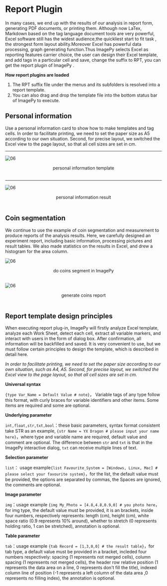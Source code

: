 #  Report Plugin

In many cases, we end up with the results of our analysis in report form, generating PDF documents, or printing them. Although now LaTex, Markdown  based on the tag language document tools are very powerful, Excel software still has the widest audience,the quickliest start to fit task , the strongest form layout ability.Moreover Excel has powerful data processing, graph generating function.Thus ImagePy selects Excel as reporting features carrier choice, the user can design their Excel template, and add tags in a particular cell and save, change the suffix to RPT, you can get the report plugin of ImagePy .



**How report plugins are loaded**

1. The RPT suffix file under the menus and its subfolders is resolved into a report template.
2. You can also drag and drop the template file into the bottom status bar of ImagePy to execute.


## Personal information

Use a personal information card to show how to make templates and tag cells. In order to facilitate printing, we need to set the paper size as A5 according to our own situation. Second, for precise layout, we switched the Excel view to the page layout, so that all cell sizes are set in cm.

---

![06](http://idoc.imagepy.org/demoplugin/33.png)

<div align=center>personal information template</div><br>

---

![06](http://idoc.imagepy.org/demoplugin/34.png)

<div align=center>personal information result</div><br>

## Coin segmentation

We continue to use the example of coin segmentation and measurement to produce reports of the analysis results. Here, we carefully designed an experiment report, including basic information, processing pictures and result tables. We also made statistics on the results in Excel, and drew a histogram for the area column.

![06](http://idoc.imagepy.org/demoplugin/37.png)

<div align=center>do coins segment in ImagePy</div><br>

![06](http://idoc.imagepy.org/demoplugin/38.png)

<div align=center>generate coins report</div><br>

## Report template design principles

When executing report plug-in, ImagePy will firstly analyze Excel template, analyze each Work Sheet, detect each cell, extract all variable markers, and interact with users in the form of dialog box. After confirmation, all information will be backfilled and saved. It is very convenient to use, but we must follow certain principles to design the template, which is described in detail here.



*In order to facilitate printing, we need to set the paper size according to our own situation, such as A4, A5. Second, for precise layout, we switched the Excel view to the page layout, so that all cell sizes are set in cm.*



**Universal syntax**

`{type Var_Name = Default Value # note}`， Variable tags of any type follow this format, with curly braces for variable identifiers and other items. Some items are required and some are optional.

**Underlying parameter**

`int,float,str,txt,bool`：these basic parameters, syntax format consistent take STR as an example, `{str Name = YX Dragon # please input your name here}`，where type and variable name are required, default value and comment are optional. The difference between `str` and `txt` is that in the ImagePy interactive dialog, `txt` can receive multiple lines of text.

**Selection parameter**

`list`： usage example`{list Favourite_System = [Windows, Linux, Mac] # please select your favourite system}`，for the list, the default value must be provided, the options are separated by commas, the Spaces are ignored, the comments are optional.

**Image parameter**

`img`：usage example `{img My_Photo = [4.8,4.8,0.9,0] # you photo here`，for img type, the default value must be provided, it is an brackets, inside four numbers, respectively represents: length (cm), height (cm), white space ratio (0.9 represents 10% around), whether to stretch (0 represents holding ratio, 1 can be stretched), annotation is optional.

**Table parameter**

`tab`：usage example `{tab Record = [1,3,0,0] # the result table}`，for tab type, a default value must be provided in a bracket, incleded four numbers respectively: spacing (1 represents not merged cells), column spacing (1 represents not merged cells), the header row relative position (1 represents the data area on a line, 0 represents don't fill the title), indexed column line of position (-1 represents a left column of the data area ,0 represents no filling index), the annotation is optional.